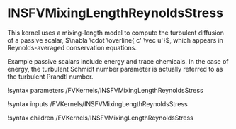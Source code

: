 # INSFVMixingLengthReynoldsStress

This kernel uses a mixing-length model to compute the turbulent diffusion of a
passive scalar, $\nabla \cdot \overline{ c' \vec u'}$, which appears in
Reynolds-averaged conservation equations.

Example passive scalars include energy and trace chemicals. In the case of
energy, the turbulent Schmidt number parameter is actually referred to as the
turbulent Prandtl number.

!syntax parameters /FVKernels/INSFVMixingLengthReynoldsStress

!syntax inputs /FVKernels/INSFVMixingLengthReynoldsStress

!syntax children /FVKernels/INSFVMixingLengthReynoldsStress
